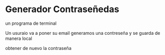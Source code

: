 # Generador Contraseñedas

un programa de terminal

Un usuraio va a poner su email generamos una contreseña y se guarda de manera local

obtener de nuevo la contraseña